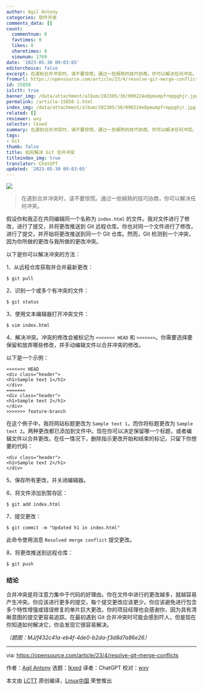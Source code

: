 ```yaml
---
author: Agil Antony
categories: 软件开发
comments_data: []
count:
  commentnum: 0
  favtimes: 0
  likes: 0
  sharetimes: 0
  viewnum: 1769
date: '2023-05-30 09:03:05'
editorchoice: false
excerpt: 在遇到合并冲突时，请不要惊慌。通过一些娴熟的技巧协商，你可以解决任何冲突。
fromurl: https://opensource.com/article/23/4/resolve-git-merge-conflicts
id: 15858
islctt: true
banner_img: /data/attachment/album/202305/30/090224e8pmumpfrmppghjr.jpg
permalink: /article-15858-1.html
index_img: /data/attachment/album/202305/30/090224e8pmumpfrmppghjr.jpg.thumb.jpg
related: []
reviewer: wxy
selector: lkxed
summary: 在遇到合并冲突时，请不要惊慌。通过一些娴熟的技巧协商，你可以解决任何冲突。
tags:
- Git
thumb: false
title: 如何解决 Git 合并冲突
titleindex_img: true
translator: ChatGPT
updated: '2023-05-30 09:03:05'
---
```


![](/data/attachment/album/202305/30/090224e8pmumpfrmppghjr.jpg)



> 
> 在遇到合并冲突时，请不要惊慌。通过一些娴熟的技巧协商，你可以解决任何冲突。
> 
> 
> 


假设你和我正在共同编辑同一个名称为 `index.html` 的文件。我对文件进行了修改，进行了提交，并将更改推送到 Git 远程仓库。你也对同一个文件进行了修改，进行了提交，并开始将更改推送到同一个 Git 仓库。然而，Git 检测到一个冲突，因为你所做的更改与我所做的更改冲突。


以下是你可以解决冲突的方法：


1、从远程仓库获取并合并最新更改：



```
$ git pull

```

2、识别一个或多个有冲突的文件：



```
$ git status

```

3、使用文本编辑器打开冲突文件：



```
$ vim index.html

```

4、解决冲突。冲突的修改会被标记为 `<<<<<<< HEAD` 和 `>>>>>>>`。你需要选择要保留和放弃哪些修改，并手动编辑文件以合并冲突的修改。


以下是一个示例：



```
<<<<<<< HEAD
<div class="header">
<h1>Sample text 1</h1>
</div>
=======
<div class="header">
<h1>Sample text 2</h1>
</div>
>>>>>>> feature-branch

```

在这个例子中，我将网站标题更改为 `Sample text 1`，而你将标题更改为 `Sample text 2`。两种更改都已添加到文件中。现在你可以决定保留哪一个标题，或者编辑文件以合并更改。在任一情况下，删除指示更改开始和结束的标记，只留下你想要的代码：



```
<div class="header">
<h1>Sample text 2</h1>
</div>

```

5、保存所有更改，并关闭编辑器。


6、将文件添加到暂存区：



```
$ git add index.html

```

7、提交更改：



```
$ git commit -m "Updated h1 in index.html"

```

此命令使用消息 `Resolved merge conflict` 提交更改。


8、将更改推送到远程仓库：



```
$ git push

```

### 结论


合并冲突是将注意力集中于代码的好理由。你在文件中进行的更改越多，就越容易产生冲突。你应该进行更多的提交，每个提交更改应该更少。你应该避免进行包含多个特性增强或错误修复的单片巨大更改。你的项目经理也会感谢你，因为具有清晰意图的提交更容易追踪。在最初遇到 Git 合并冲突时可能会感到吓人，但是现在你知道如何解决它，你会发现它很容易解决。


*（题图：MJ/f432c41a-eb4f-4de0-b2da-f3d8d7a86e26）*




---


via: <https://opensource.com/article/23/4/resolve-git-merge-conflicts>


作者：[Agil Antony](https://opensource.com/users/agantony) 选题：[lkxed](https://github.com/lkxed/) 译者：ChatGPT 校对：[wxy](https://github.com/wxy)


本文由 [LCTT](https://github.com/LCTT/TranslateProject) 原创编译，[Linux中国](https://linux.cn/) 荣誉推出